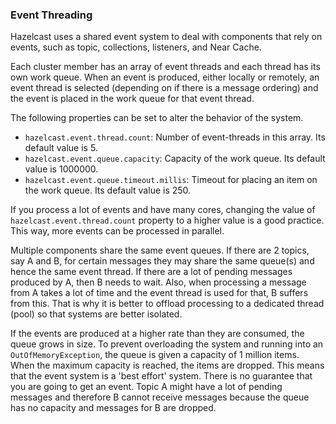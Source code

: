 
### Event Threading

Hazelcast uses a shared event system to deal with components that rely on events, such as topic, collections, listeners, and Near Cache. 

Each cluster member has an array of event threads and each thread has its own work queue. When an event is produced,
either locally or remotely, an event thread is selected (depending on if there is a message ordering) and the event is placed
in the work queue for that event thread.

The following properties
can be set to alter the behavior of the system.

* `hazelcast.event.thread.count`: Number of event-threads in this array. Its default value is 5.
* `hazelcast.event.queue.capacity`: Capacity of the work queue. Its default value is 1000000.
* `hazelcast.event.queue.timeout.millis`: Timeout for placing an item on the work queue. Its default value is 250.

If you process a lot of events and have many cores, changing the value of `hazelcast.event.thread.count` property to
a higher value is a good practice. This way, more events can be processed in parallel.

Multiple components share the same event queues. If there are 2 topics, say A and B, for certain messages
they may share the same queue(s) and hence the same event thread. If there are a lot of pending messages produced by A, then B needs to wait.
Also, when processing a message from A takes a lot of time and the event thread is used for that, B suffers from this. 
That is why it is better to offload processing to a dedicated thread (pool) so that systems are better isolated.

If the events are produced at a higher rate than they are consumed, the queue grows in size. To prevent overloading the system
and running into an `OutOfMemoryException`, the queue is given a capacity of 1 million items. When the maximum capacity is reached, the items are
dropped. This means that the event system is a 'best effort' system. There is no guarantee that you are going to get an
event. Topic A might have a lot of pending messages and therefore B cannot receive messages because the queue
has no capacity and messages for B are dropped.

